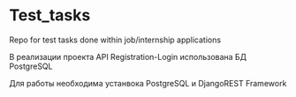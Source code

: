 # Test_tasks
Repo for test tasks done within job/internship applications

В реализации проекта API Registration-Login использована БД PostgreSQL

Для работы необходима устанвока PostgreSQL и DjangoREST Framework
